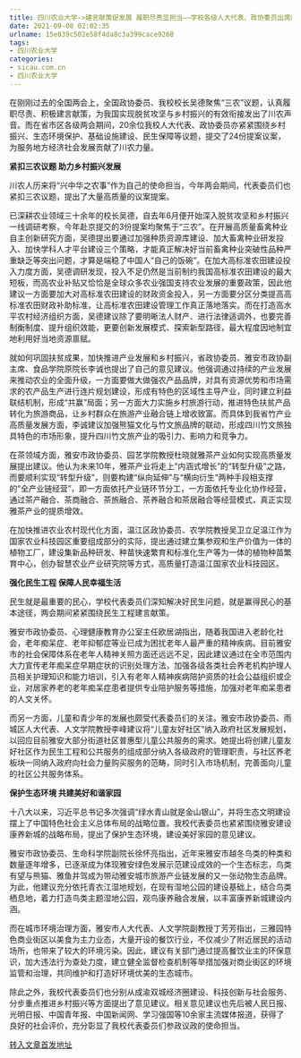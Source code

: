 ```yaml
---
title: 四川农业大学->建言献策促发展 履职尽责显担当——学校各级人大代表、政协委员出席两会并认真履职 | sicau.com.cn
date: 2021-09-08 02:02:35
urlname: 15e039c502e58f4da8c3a399cace9268
tags: 
- 四川农业大学
categories:
- sicau.com.cn
- 四川农业大学
---
```

在刚刚过去的全国两会上，全国政协委员、我校校长吴德聚焦“三农”议题，认真履职尽责、积极建言献策，为我国实现脱贫攻坚与乡村振兴的有效衔接发出了川农声音。而在省市区各级两会期间，20余位我校人大代表、政协委员亦紧紧围绕乡村振兴、生态环境保护、基础设施建设、民生保障等议题，提交了24份提案议案，为服务地方经济社会发展贡献了川农力量。
<!--more-->
**紧扣三农议题 助力乡村振兴发展**

川农人历来将“兴中华之农事”作为自己的使命担当，今年两会期间，代表委员们也紧扣三农议题，提出了大量高质量的议案提案。

已深耕农业领域三十余年的校长吴德，自去年6月便开始深入脱贫攻坚和乡村振兴一线调研考察，今年赴京提交的3份提案均聚焦于“三农”。在开展高质量畜禽种业自主创新研究方面，吴德提出要通过加强种质资源库建设、加大畜禽种业研发投入、加快学科人才平台建设三个策略，才能真正解决好当前畜禽种业突破性品种严重缺乏等突出问题，才算是端稳了中国人“自己的饭碗”。在加大高标准农田建设投入力度方面，吴德调研发现，投入不足仍然是当前制约我国高标准农田建设的最大短板，而高农业补贴又恰恰是全球众多农业强国支持农业发展的重要政策，因此他建议一方面要加大对高标准农田建设的财政资金投入，另一方面要分区分类提高高标准农田财政补助标准，让高标准农田建设管理工作真正落地落实。而在打造高水平农村经济组织方面，吴德建议除了要明晰法人财产、进行法律适调外，也要完善制衡制度、提升组织效能，更要创新发展模式、探索新型路径，最大程度因地制宜地利用好当地资源禀赋。

就如何巩固扶贫成果，加快推进产业发展和乡村振兴，省政协委员、雅安市政协副主席、食品学院原院长李诚也提出了自己的意见建议。他强调通过持续的产业发展来推动农业的全面升级，一方面要做大做强农产品品牌，对具有资源优势和市场需求的农产品生产进行连片规划建设，形成有特色的区域性主导产业，同时建立利益联结机制，形成“共赢”局面；另一方面大力实施乡村旅游行动，推进特色扶贫产品转化为旅游商品，让乡村群众在旅游产业融合链上增收致富。而具体到我省竹产业高质量发展方面，李诚建议加强熊猫文化与竹文旅品牌的联动，形成四川竹文旅独具特色的市场形象，提升四川竹文旅产业的吸引力、影响力和竞争力。

在茶领域方面，雅安市政协委员、园艺学院教授杜晓就雅茶产业如何实现高质量发展提出建议。他认为未来10年，雅茶产业将走上“内涵式增长”的“转型升级”之路，而要顺利实现“转型升级”，则要构建“纵向延伸”与“横向衍生”两种手段相支撑的“全产业链经营”，即一方面依托产业链环节分工，一方面依托专业化协作经营，通过茶产融合、茶商融合、茶旅融合、茶养融合和茶居融合等经营模式，真正实现雅茶产业的提质增效。

在加快推进农业农村现代化方面，温江区政协委员、农学院教授吴卫立足温江作为国家农业科技园区重要组成部分的实际，提出通过建立集参观和生产价值为一体的植物工厂，建设集新品种研发、种苗快速繁育和标准化生产等为一体的植物种苗繁育中心，创办智慧农业产业研究院等方式，高质量打造温江国家农业科技园区。

**强化民生工程 保障人民幸福生活**

民生就是最重要的民心，学校代表委员们深知解决好民生问题，就是赢得民心的基本途径，两会期间紧紧围绕民生工程建言献策。

雅安市政协委员、心理健康教育办公室主任欧居湖指出，随着我国进入老龄化社会，老年痴呆症、老年抑郁症等业已成为困扰老年人最严重的精神疾病。目前雅安市的社会保障体系在老年人精神关照方面还远远不足，因此建议通过在全市范围内大力宣传老年痴呆症早期症状的识别处理方法，加强各级各类社会养老机构护理人员相关护理知识和能力培训，引入有老年人精神疾病陪护资质的社会公益组织或企业，对居家养老的老年痴呆症患者提供专业陪护服务等措施，加强对老年痴呆患者的人文关怀。

而另一方面，儿童和青少年的发展也颇受代表委员们的关注。雅安市政协委员、雨城区人大代表、人文学院教授李峰建议将“儿童友好社区”纳入政府社区发展规划，以回应目前雅安大部分街道社区普惠型儿童公共服务的需求。她提出将创建儿童友好社区作为民生工程和公共服务的组成部分纳入各级政府的管理职责，与社区养老板块一同纳入政府向社会力量购买服务的范畴，同时引入市场机制，完善面向儿童的社区公共服务体系。

**保护生态环境 共建美好和谐家园**

十八大以来，习近平总书记多次强调“绿水青山就是金山银山”，并将生态文明建设摆上了中国特色社会主义总体布局的战略位置。我校代表委员也紧紧围绕雅安建设康养新城的战略布局，提出了保护生态环境，建设美好家园的意见建议。

雅安市政协委员、生命科学院副院长徐怀亮指出，近年来雅安市越冬鸟类的种类和数量逐年增多，已逐渐成为体现雅安绿色发展示范建设成效的一个生态标志，鸟类有望与熊猫、雅鱼并驾成为带动雅安城市旅游产业链发展的又一张动物生态品牌。为此，他建议充分依托青衣江湿地规划，在现有湿地公园的建设基础上，结合鸟类栖息地，着力打造鸟类主题湿地公园，观鸟康养融合发展，以丰富康养新城建设内涵。

而在城市环境治理方面，雅安市人大代表、人文学院副教授丁芳芳指出，三雅园特色商业街区以美食为主力业态，大量开设的餐饮行业，不仅减少了附近居民的活动场所，也带来了较大的环境污染。因此，建议有关部门通过提高餐饮业主的环保意识，加大违法行为查处力度，建立健全监督检查机制等举措加强对商业街区的环境监管和治理，共同维护和打造好环境优美的生态城市。

除此之外，我校代表委员们也分别从成渝双城经济圈建设、科技创新与社会服务、分步重点推进乡村振兴等方面提出了意见建议。相关意见建议也先后被人民日报、光明日报、中国青年报、中国新闻网、学习强国等10余家主流媒体报道，获得了良好的社会评价，充分彰显了我校代表委员们参政议政的使命担当。



[转入文章首发地址](https://news.sicau.edu.cn/info/1135/61245.htm)